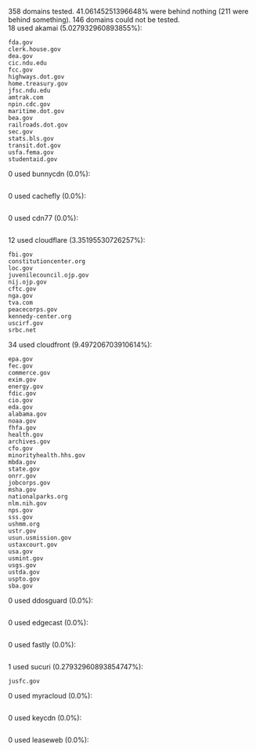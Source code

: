 358 domains tested. 41.06145251396648% were behind nothing (211 were behind something). 146 domains could not be tested.<br>
18 used akamai (5.027932960893855%):
```
fda.gov
clerk.house.gov
dea.gov
cic.ndu.edu
fcc.gov
highways.dot.gov
home.treasury.gov
jfsc.ndu.edu
amtrak.com
npin.cdc.gov
maritime.dot.gov
bea.gov
railroads.dot.gov
sec.gov
stats.bls.gov
transit.dot.gov
usfa.fema.gov
studentaid.gov
```

0 used bunnycdn (0.0%):
```

```

0 used cachefly (0.0%):
```

```

0 used cdn77 (0.0%):
```

```

12 used cloudflare (3.35195530726257%):
```
fbi.gov
constitutioncenter.org
loc.gov
juvenilecouncil.ojp.gov
nij.ojp.gov
cftc.gov
nga.gov
tva.com
peacecorps.gov
kennedy-center.org
uscirf.gov
srbc.net
```

34 used cloudfront (9.497206703910614%):
```
epa.gov
fec.gov
commerce.gov
exim.gov
energy.gov
fdic.gov
cio.gov
eda.gov
alabama.gov
noaa.gov
fhfa.gov
health.gov
archives.gov
cfo.gov
minorityhealth.hhs.gov
mbda.gov
state.gov
onrr.gov
jobcorps.gov
msha.gov
nationalparks.org
nlm.nih.gov
nps.gov
sss.gov
ushmm.org
ustr.gov
usun.usmission.gov
ustaxcourt.gov
usa.gov
usmint.gov
usgs.gov
ustda.gov
uspto.gov
sba.gov
```

0 used ddosguard (0.0%):
```

```

0 used edgecast (0.0%):
```

```

0 used fastly (0.0%):
```

```

1 used sucuri (0.27932960893854747%):
```
jusfc.gov
```

0 used myracloud (0.0%):
```

```

0 used keycdn (0.0%):
```

```

0 used leaseweb (0.0%):
```

```
